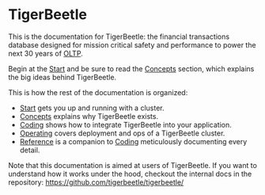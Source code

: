 # TigerBeetle

This is the documentation for TigerBeetle: the financial transactions database designed for mission
critical safety and performance to power the next 30 years of [OLTP](https://docs.tigerbeetle.com/concepts/oltp).

Begin at the [Start](./start.md) and be sure to read the [Concepts](./concepts/) section, which
explains the big ideas behind TigerBeetle.

This is how the rest of the documentation is organized:

- [Start](./start.md) gets you up and running with a cluster.
- [Concepts](./concepts/) explains why TigerBeetle exists.
- [Coding](./coding/) shows how to integrate TigerBeetle into your application.
- [Operating](./operating/) covers deployment and ops of a TigerBeetle cluster.
- [Reference](./reference/) is a companion to [Coding](./coding/) meticulously documenting every
  detail.

Note that this documentation is aimed at users of TigerBeetle. If you want to understand how it
works under the hood, checkout the internal docs in the repository:
<https://github.com/tigerbeetle/tigerbeetle/>
